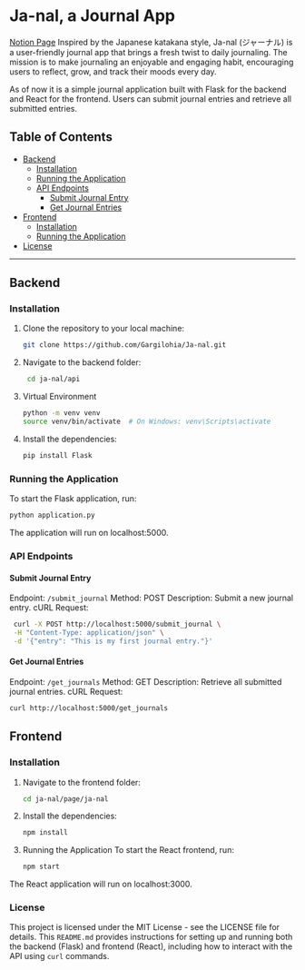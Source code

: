 # Ja-nal, a Journal App

[Notion Page](https://www.notion.so/Ja-nal-Your-Daily-Journaling-Companion-128c90ab50dd80858f31f854d789f23b)
Inspired by the Japanese katakana style, Ja-nal (ジャーナル) is a user-friendly journal app that brings a fresh twist to daily journaling. 
The mission is to make journaling an enjoyable and engaging habit, encouraging users to reflect, grow, and track their moods every day.

As of now it is a simple journal application built with Flask for the backend and React for the frontend. Users can submit journal entries and retrieve all submitted entries.

## Table of Contents

- [Backend](#backend)
  - [Installation](#installation)
  - [Running the Application](#running-the-application)
  - [API Endpoints](#api-endpoints)
    - [Submit Journal Entry](#submit-journal-entry)
    - [Get Journal Entries](#get-journal-entries)
- [Frontend](#frontend)
  - [Installation](#installation)
  - [Running the Application](#running-the-application)
- [License](#license)

---

## Backend

### Installation

1. Clone the repository to your local machine:

   ```bash
   git clone https://github.com/Gargilohia/Ja-nal.git
   ```
   
2. Navigate to the backend folder:

   ```bash
    cd ja-nal/api
    ```

3. Virtual Environment

   ```bash
   python -m venv venv
   source venv/bin/activate  # On Windows: venv\Scripts\activate
   ```

4. Install the dependencies:

   ```bash
   pip install Flask
   ```
   
### Running the Application
To start the Flask application, run:

   ```bash
   python application.py
   ```

The application will run on localhost:5000.

### API Endpoints

#### Submit Journal Entry
Endpoint: `/submit_journal`
Method: POST
Description: Submit a new journal entry.
cURL Request:

   ```bash
    curl -X POST http://localhost:5000/submit_journal \
    -H "Content-Type: application/json" \
    -d '{"entry": "This is my first journal entry."}'
   ```

#### Get Journal Entries
Endpoint: `/get_journals`
Method: GET
Description: Retrieve all submitted journal entries.
cURL Request:
   ```bash
  curl http://localhost:5000/get_journals
  ```

## Frontend

### Installation

1. Navigate to the frontend folder:

   ```bash
   cd ja-nal/page/ja-nal
   ```

2. Install the dependencies:

   ```bash
   npm install
   ```
   
3. Running the Application
To start the React frontend, run:

   ```bash
   npm start
   ```
The React application will run on localhost:3000.

### License
This project is licensed under the MIT License - see the LICENSE file for details.
This `README.md` provides instructions for setting up and running both the backend (Flask) and frontend (React), including how to interact with the API using `curl` commands.
